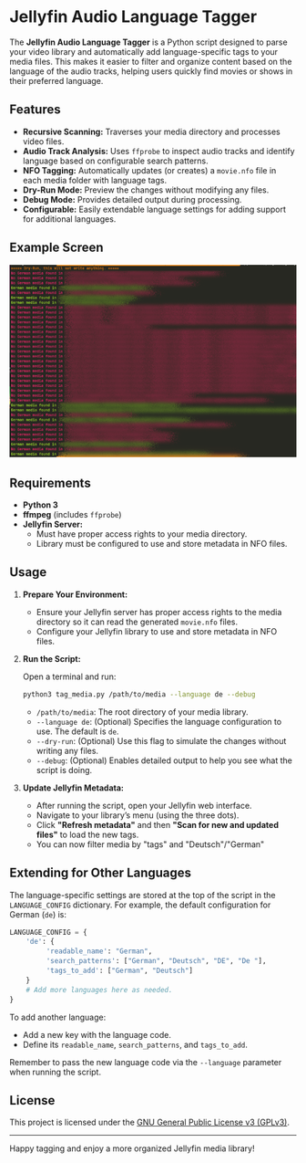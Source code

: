 # Jellyfin Audio Language Tagger

The **Jellyfin Audio Language Tagger** is a Python script designed to parse your video library and automatically add language-specific tags to your media files. This makes it easier to filter and organize content based on the language of the audio tracks, helping users quickly find movies or shows in their preferred language.

## Features

- **Recursive Scanning:** Traverses your media directory and processes video files.
- **Audio Track Analysis:** Uses `ffprobe` to inspect audio tracks and identify language based on configurable search patterns.
- **NFO Tagging:** Automatically updates (or creates) a `movie.nfo` file in each media folder with language tags.
- **Dry-Run Mode:** Preview the changes without modifying any files.
- **Debug Mode:** Provides detailed output during processing.
- **Configurable:** Easily extendable language settings for adding support for additional languages.

## Example Screen
![Colored Terminal Output](screen-dry-run.png)

## Requirements

- **Python 3**  
- **ffmpeg** (includes `ffprobe`)
- **Jellyfin Server:**  
  - Must have proper access rights to your media directory.
  - Library must be configured to use and store metadata in NFO files.

## Usage

1. **Prepare Your Environment:**
   - Ensure your Jellyfin server has proper access rights to the media directory so it can read the generated `movie.nfo` files.
   - Configure your Jellyfin library to use and store metadata in NFO files.

2. **Run the Script:**

   Open a terminal and run:

   ```bash
   python3 tag_media.py /path/to/media --language de --debug
   ```

   - `/path/to/media`: The root directory of your media library.
   - `--language de`: (Optional) Specifies the language configuration to use. The default is `de`.
   - `--dry-run`: (Optional) Use this flag to simulate the changes without writing any files.
   - `--debug`: (Optional) Enables detailed output to help you see what the script is doing.

3. **Update Jellyfin Metadata:**
   - After running the script, open your Jellyfin web interface.
   - Navigate to your library’s menu (using the three dots).
   - Click **"Refresh metadata"** and then **"Scan for new and updated files"** to load the new tags.
   - You can now filter media by "tags" and "Deutsch"/"German"

## Extending for Other Languages

The language-specific settings are stored at the top of the script in the `LANGUAGE_CONFIG` dictionary. For example, the default configuration for German (`de`) is:

   ```python
   LANGUAGE_CONFIG = {
       'de': {
            'readable_name': "German",
            'search_patterns': ["German", "Deutsch", "DE", "De "],
            'tags_to_add': ["German", "Deutsch"]
       }
       # Add more languages here as needed.
   }
   ```

To add another language:
- Add a new key with the language code.
- Define its `readable_name`, `search_patterns`, and `tags_to_add`.

Remember to pass the new language code via the `--language` parameter when running the script.

## License

This project is licensed under the [GNU General Public License v3 (GPLv3)](https://www.gnu.org/licenses/gpl-3.0.en.html).

---

Happy tagging and enjoy a more organized Jellyfin media library!
